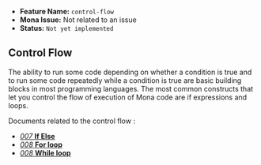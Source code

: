 - **Feature Name:** `control-flow` 
- **Mona Issue:** Not related to an issue 
- **Status:** `Not yet implemented`

## Control Flow

The ability to run some code depending on whether a condition is true and to run some code repeatedly while a condition is true are basic building blocks in most programming languages. 
The most common constructs that let you control the flow of execution of Mona code are if expressions and loops.

Documents related to the control flow :

- [*007* **If Else**](/docs/lang/007-if-else.md)
- [*008* **For loop**](/docs/lang/008-for-loop.md)
- [*008* **While loop**](/docs/lang/009-while-loop.md)